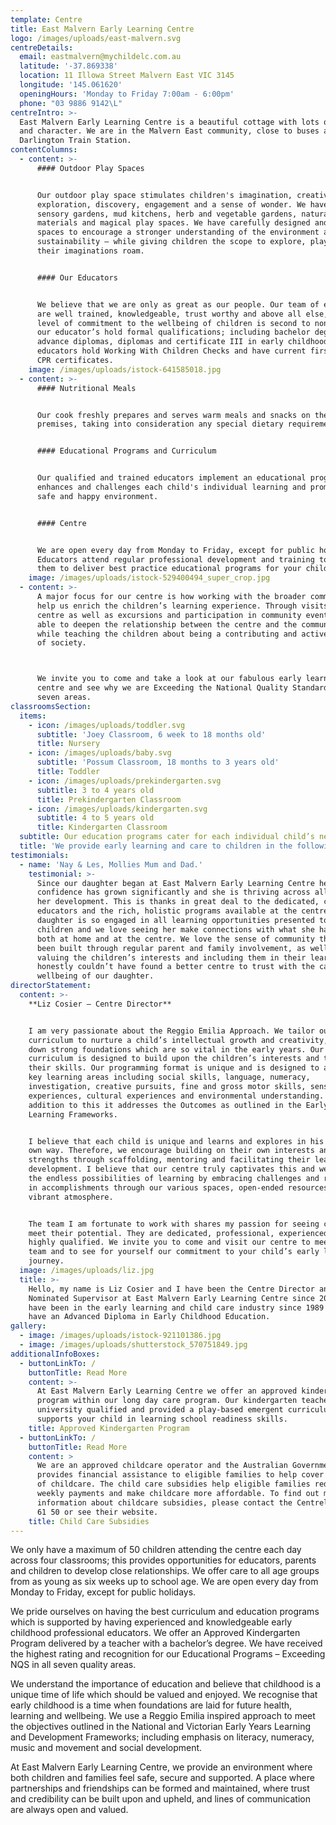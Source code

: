 ```yaml
---
template: Centre
title: East Malvern Early Learning Centre
logo: /images/uploads/east-malvern.svg
centreDetails:
  email: eastmalvern@mychildelc.com.au
  latitude: '-37.869338'
  location: 11 Illowa Street Malvern East VIC 3145
  longitude: '145.061620'
  openingHours: 'Monday to Friday 7:00am - 6:00pm'
  phone: "03 9886 9142\L"
centreIntro: >-
  East Malvern Early Learning Centre is a beautiful cottage with lots of charm
  and character. We are in the Malvern East community, close to buses and
  Darlington Train Station.
contentColumns:
  - content: >-
      #### Outdoor Play Spaces


      Our outdoor play space stimulates children's imagination, creativity,
      exploration, discovery, engagement and a sense of wonder. We have created
      sensory gardens, mud kitchens, herb and vegetable gardens, natural
      materials and magical play spaces. We have carefully designed and planned
      spaces to encourage a stronger understanding of the environment and
      sustainability – while giving children the scope to explore, play and let
      their imaginations roam.


      #### Our Educators


      We believe that we are only as great as our people. Our team of educators
      are well trained, knowledgeable, trust worthy and above all else, their
      level of commitment to the wellbeing of children is second to none. All
      our educator’s hold formal qualifications; including bachelor degrees,
      advance diplomas, diplomas and certificate III in early childhood. All our
      educators hold Working With Children Checks and have current first aid and
      CPR certificates.
    image: /images/uploads/istock-641585018.jpg
  - content: >-
      #### Nutritional Meals


      Our cook freshly prepares and serves warm meals and snacks on the
      premises, taking into consideration any special dietary requirements. 


      #### Educational Programs and Curriculum


      Our qualified and trained educators implement an educational program that
      enhances and challenges each child's individual learning and promotes a
      safe and happy environment.


      #### Centre


      We are open every day from Monday to Friday, except for public holidays.
      Educators attend regular professional development and training to allow
      them to deliver best practice educational programs for your children.
    image: /images/uploads/istock-529400494_super_crop.jpg
  - content: >-
      A major focus for our centre is how working with the broader community can
      help us enrich the children’s learning experience. Through visits to the
      centre as well as excursions and participation in community events, we are
      able to deepen the relationship between the centre and the community,
      while teaching the children about being a contributing and active member
      of society.



      We invite you to come and take a look at our fabulous early learning
      centre and see why we are Exceeding the National Quality Standard in all
      seven areas.
classroomsSection:
  items:
    - icon: /images/uploads/toddler.svg
      subtitle: 'Joey Classroom, 6 week to 18 months old'
      title: Nursery
    - icon: /images/uploads/baby.svg
      subtitle: 'Possum Classroom, 18 months to 3 years old'
      title: Toddler
    - icon: /images/uploads/prekindergarten.svg
      subtitle: 3 to 4 years old
      title: Prekindergarten Classroom
    - icon: /images/uploads/kindergarten.svg
      subtitle: 4 to 5 years old
      title: Kindergarten Classroom
  subtitle: Our education programs cater for each individual child’s needs.
  title: 'We provide early learning and care to children in the following classrooms:'
testimonials:
  - name: 'Nay & Les, Mollies Mum and Dad.'
    testimonial: >-
      Since our daughter began at East Malvern Early Learning Centre her
      confidence has grown significantly and she is thriving across all areas of
      her development. This is thanks in great deal to the dedicated, caring
      educators and the rich, holistic programs available at the centre.  Our
      daughter is so engaged in all learning opportunities presented to the
      children and we love seeing her make connections with what she has learnt
      both at home and at the centre. We love the sense of community that has
      been built through regular parent and family involvement, as well as
      valuing the children’s interests and including them in their learning. We
      honestly couldn’t have found a better centre to trust with the care and
      wellbeing of our daughter. 
directorStatement:
  content: >-
    **Liz Cosier – Centre Director**


    I am very passionate about the Reggio Emilia Approach. We tailor our
    curriculum to nurture a child’s intellectual growth and creativity, and lay
    down strong foundations which are so vital in the early years. Our
    curriculum is designed to build upon the children’s interests and to develop
    their skills. Our programming format is unique and is designed to address
    key learning areas including social skills, language, numeracy,
    investigation, creative pursuits, fine and gross motor skills, sensory
    experiences, cultural experiences and environmental understanding. In
    addition to this it addresses the Outcomes as outlined in the Early Years
    Learning Frameworks.


    I believe that each child is unique and learns and explores in his or her
    own way. Therefore, we encourage building on their own interests and
    strengths through scaffolding, mentoring and facilitating their learning and
    development. I believe that our centre truly captivates this and we ignite
    the endless possibilities of learning by embracing challenges and rejoicing
    in accomplishments through our various spaces, open-ended resources and our
    vibrant atmosphere. 


    The team I am fortunate to work with shares my passion for seeing children
    meet their potential. They are dedicated, professional, experienced and
    highly qualified. We invite you to come and visit our centre to meet our
    team and to see for yourself our commitment to your child’s early learning
    journey.
  image: /images/uploads/liz.jpg
  title: >-
    Hello, my name is Liz Cosier and I have been the Centre Director and
    Nominated Supervisor at East Malvern Early Learning Centre since 2006. I
    have been in the early learning and child care industry since 1989 and I
    have an Advanced Diploma in Early Childhood Education.
gallery:
  - image: /images/uploads/istock-921101386.jpg
  - image: /images/uploads/shutterstock_570751849.jpg
additionalInfoBoxes:
  - buttonLinkTo: /
    buttonTitle: Read More
    content: >-
      At East Malvern Early Learning Centre we offer an approved kindergarten
      program within our long day care program. Our kindergarten teachers are
      university qualified and provided a play-based emergent curriculum that
      supports your child in learning school readiness skills. 
    title: Approved Kindergarten Program
  - buttonLinkTo: /
    buttonTitle: Read More
    content: >
      We are an approved childcare operator and the Australian Government
      provides financial assistance to eligible families to help cover the cost
      of childcare. The child care subsidies help eligible families reduce their
      weekly payments and make childcare more affordable. To find out more
      information about childcare subsidies, please contact the Centrelink on 13
      61 50 or see their website. 
    title: Child Care Subsidies
---
```

We only have a maximum of 50 children attending the centre each day across four classrooms; this provides opportunities for educators, parents and children to develop close relationships. We offer care to all age groups from as young as six weeks up to school age. We are open every day from Monday to Friday, except for public holidays.

We pride ourselves on having the best curriculum and education programs which is supported by having experienced and knowledgeable early childhood professional educators. We offer an Approved Kindergarten Program delivered by a teacher with a bachelor’s degree. We have received the highest rating and recognition for our Educational Programs – Exceeding NQS in all seven quality areas. 

We understand the importance of education and believe that childhood is a unique time of life which should be valued and enjoyed. We recognise that early childhood is a time when foundations are laid for future health, learning and wellbeing. We use a Reggio Emilia inspired approach to meet the objectives outlined in the National and Victorian Early Years Learning and Development Frameworks; including emphasis on literacy, numeracy, music and movement and social development.

At East Malvern Early Learning Centre, we provide an environment where both children and families feel safe, secure and supported. A place where partnerships and friendships can be formed and maintained, where trust and credibility can be built upon and upheld, and lines of communication are always open and valued.
